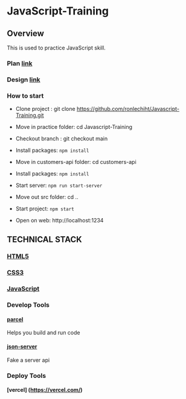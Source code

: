 # JavaScript-Training

## Overview

This is used to practice JavaScript skill.

### Plan [link](https://docs.google.com/document/d/1LGx27RXAbmjew3oy7EPPU46lcPGKwWY7L8koYH2rTOI/edit?usp=sharing)

### Design [link](https://www.figma.com/file/c3aFzD4P3igEohZkx9KfTq/Customer-dashboard?type=design&node-id=0-1&mode=design&t=x4M8Gl4yVlyOBqBL-0)

### How to start

- Clone project : git clone https://github.com/ronlechiht/Javascript-Training.git

- Move in practice folder: cd Javascript-Training

- Checkout branch : git checkout main

- Install packages: `npm install`

- Move in customers-api folder: cd customers-api

- Install packages: `npm install`

- Start server: `npm run start-server`

- Move out src folder: cd ..

- Start project: `npm start`

- Open on web: http://localhost:1234

## TECHNICAL STACK

### [HTML5](https://developer.mozilla.org/en-US/docs/Glossary/HTML5)

### [CSS3](https://developer.mozilla.org/en-US/docs/Web/CSS)

### [JavaScript](https://developer.mozilla.org/en-US/docs/Web/JavaScript)

### Develop Tools

#### [parcel](https://parceljs.org/getting-started/webapp/)

Helps you build and run code

#### [json-server](https://www.npmjs.com/package/json-server)

Fake a server api

### Deploy Tools

#### [vercel] (https://vercel.com/)
